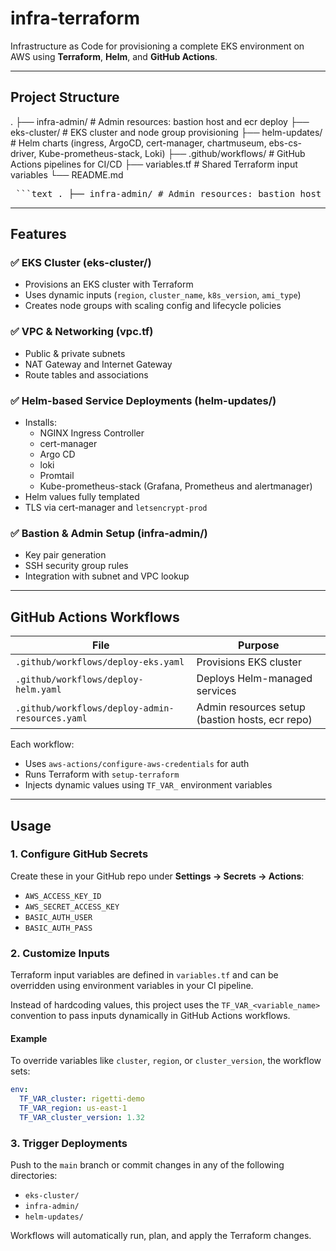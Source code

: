 # infra-terraform

Infrastructure as Code for provisioning a complete EKS environment on AWS using **Terraform**, **Helm**, and **GitHub Actions**.

---

## Project Structure

.
├── infra-admin/ # Admin resources: bastion host and ecr deploy
├── eks-cluster/ # EKS cluster and node group provisioning
├── helm-updates/ # Helm charts (ingress, ArgoCD, cert-manager, chartmuseum, ebs-cs-driver, Kube-prometheus-stack, Loki)
├── .github/workflows/ # GitHub Actions pipelines for CI/CD
├── variables.tf # Shared Terraform input variables
└── README.md


<pre> ```text . ├── infra-admin/ # Admin resources: bastion host and ECR deploy ├── eks-cluster/ # EKS cluster and node group provisioning ├── helm-updates/ # Helm charts (Ingress, ArgoCD, cert-manager, ChartMuseum, EBS CSI driver, Kube-prometheus-stack, Loki) ├── .github/workflows/ # GitHub Actions pipelines for CI/CD ├── variables.tf # Shared Terraform input variables └── README.md ``` </pre>


---

## Features

### ✅ EKS Cluster (eks-cluster/)
- Provisions an EKS cluster with Terraform
- Uses dynamic inputs (`region`, `cluster_name`, `k8s_version`, `ami_type`)
- Creates node groups with scaling config and lifecycle policies

### ✅ VPC & Networking (vpc.tf)
- Public & private subnets
- NAT Gateway and Internet Gateway
- Route tables and associations

### ✅ Helm-based Service Deployments (helm-updates/)
- Installs:
  - NGINX Ingress Controller
  - cert-manager
  - Argo CD
  - loki
  - Promtail
  - Kube-prometheus-stack (Grafana, Prometheus and alertmanager)
- Helm values fully templated
- TLS via cert-manager and `letsencrypt-prod`

### ✅ Bastion & Admin Setup (infra-admin/)
- Key pair generation
- SSH security group rules
- Integration with subnet and VPC lookup

---

## GitHub Actions Workflows

| File                            | Purpose                        |
|---------------------------------|--------------------------------|
| `.github/workflows/deploy-eks.yaml`     | Provisions EKS cluster         |
| `.github/workflows/deploy-helm.yaml`    | Deploys Helm-managed services |
| `.github/workflows/deploy-admin-resources.yaml` | Admin resources setup (bastion hosts, ecr repo) |

Each workflow:
- Uses `aws-actions/configure-aws-credentials` for auth
- Runs Terraform with `setup-terraform`
- Injects dynamic values using `TF_VAR_` environment variables

---

## Usage

### 1. Configure GitHub Secrets

Create these in your GitHub repo under **Settings → Secrets → Actions**:

- `AWS_ACCESS_KEY_ID`
- `AWS_SECRET_ACCESS_KEY`
- `BASIC_AUTH_USER`
- `BASIC_AUTH_PASS`



### 2. Customize Inputs

Terraform input variables are defined in `variables.tf` and can be overridden using environment variables in your CI pipeline.

Instead of hardcoding values, this project uses the `TF_VAR_<variable_name>` convention to pass inputs dynamically in GitHub Actions workflows.

#### Example

To override variables like `cluster`, `region`, or `cluster_version`, the workflow sets:

```yaml
env:
  TF_VAR_cluster: rigetti-demo
  TF_VAR_region: us-east-1
  TF_VAR_cluster_version: 1.32
```



### 3. Trigger Deployments

Push to the `main` branch or commit changes in any of the following directories:

- `eks-cluster/`
- `infra-admin/`
- `helm-updates/`

Workflows will automatically run, plan, and apply the Terraform changes.


